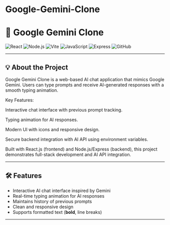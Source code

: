 # Google-Gemini-Clone
# 🚀 Google Gemini Clone

![React](https://img.shields.io/badge/React-61DAFB?style=for-the-badge&logo=react&logoColor=white)
![Node.js](https://img.shields.io/badge/Node.js-339933?style=for-the-badge&logo=node.js&logoColor=white)
![Vite](https://img.shields.io/badge/Vite-646CFF?style=for-the-badge&logo=vite&logoColor=white)
![JavaScript](https://img.shields.io/badge/JavaScript-F7DF1E?style=for-the-badge&logo=javascript&logoColor=black)
![Express](https://img.shields.io/badge/Express-000000?style=for-the-badge&logo=express&logoColor=white)
![GitHub](https://img.shields.io/badge/GitHub-181717?style=for-the-badge&logo=github&logoColor=white)

---

## 💡 About the Project
Google Gemini Clone is a web-based AI chat application that mimics Google Gemini. Users can type prompts and receive AI-generated responses with a smooth typing animation.

Key Features:

Interactive chat interface with previous prompt tracking.

Typing animation for AI responses.

Modern UI with icons and responsive design.

Secure backend integration with AI API using environment variables.

Built with React.js (frontend) and Node.js/Express (backend), this project demonstrates full-stack development and AI API integration.

---

## 🛠 Features
- Interactive AI chat interface inspired by Gemini  
- Real-time typing animation for AI responses  
- Maintains history of previous prompts  
- Clean and responsive design  
- Supports formatted text (**bold**, line breaks)  


---




